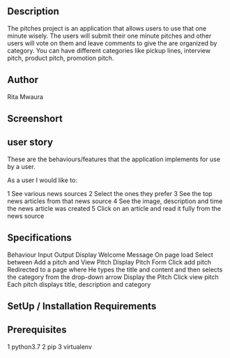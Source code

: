 ## Description
The pitches project is an application that allows users to use that one minute wisely. The users will submit their one minute pitches and other users will vote on them and leave comments to give the are organized by category. You can have different categories like pickup lines, interview pitch, product pitch, promotion pitch.
## Author
Rita Mwaura
## Screenshort

## user story
These are the behaviours/features that the application implements for use by a user.

As a user I would like to:

1 See various news sources
2 Select the ones they prefer
3 See the top news articles from that news source
4 See the image, description and time the news article was created
5 Click on an article and read it fully from the news source

## Specifications
Behaviour	Input	Output
Display Welcome Message	On page load	Select between Add a pitch and View Pitch
Display Pitch Form	Click add pitch	Redirected to a page where He types the title and content and then selects the category from the drop-down arrow
Display the Pitch	Click view pitch	Each pitch displays title, description and category
## SetUp / Installation Requirements

## Prerequisites
1 python3.7
2 pip
3 virtualenv
